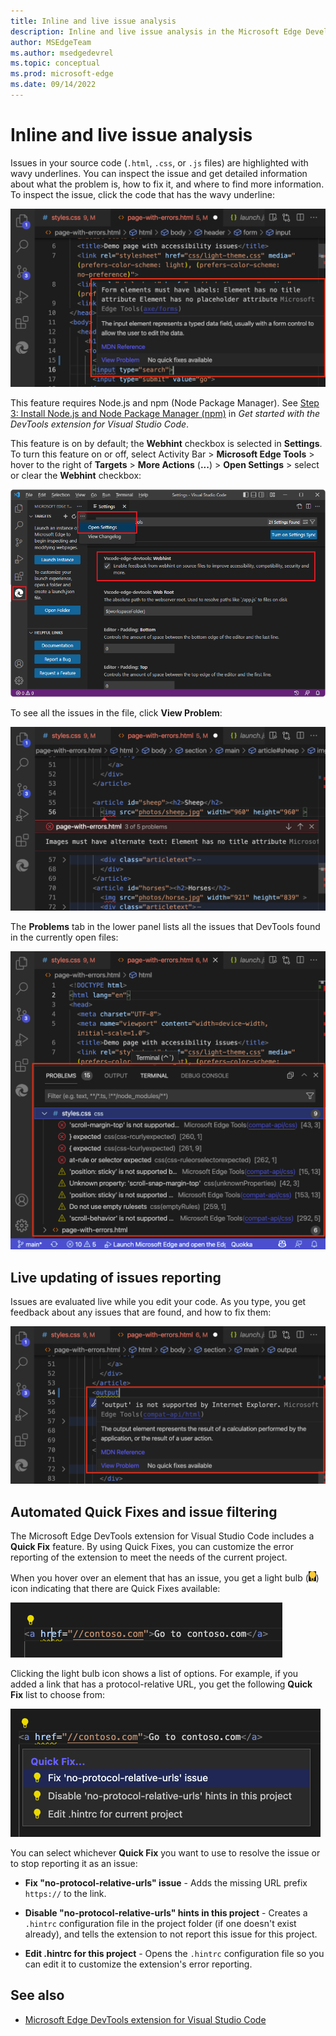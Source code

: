 ```yaml
---
title: Inline and live issue analysis
description: Inline and live issue analysis in the Microsoft Edge Developer Tools extension for Visual Studio Code.
author: MSEdgeTeam
ms.author: msedgedevrel
ms.topic: conceptual
ms.prod: microsoft-edge
ms.date: 09/14/2022
---
```

# Inline and live issue analysis

Issues in your source code (`.html`, `.css`, or `.js` files) are highlighted with wavy underlines.  You can inspect the issue and get detailed information about what the problem is, how to fix it, and where to find more information.  To inspect the issue, click the code that has the wavy underline:

![An accessibility issue reported inside a piece of code showing how to fix the problem, and where to find more information](./inline-live-issue-analysis-images/inline-issue-reporting.png)


This feature requires Node.js and npm (Node Package Manager).  See [Step 3: Install Node.js and Node Package Manager (npm)](get-started.md#step-3-install-nodejs-and-node-package-manager-npm) in _Get started with the DevTools extension for Visual Studio Code_.



This feature is on by default; the **Webhint** checkbox is selected in **Settings**.  To turn this feature on or off, select Activity Bar > **Microsoft Edge Tools** > hover to the right of **Targets** > **More Actions** (**...**) > **Open Settings** > select or clear the **Webhint** checkbox:

![Webhint checkbox in Settings](./inline-live-issue-analysis-images/webhint-checkbox-settings.png)


To see all the issues in the file, click **View Problem**:

![A highlighted issue in the source code with a navigation bar explaining the problem and buttons to move to the next and previous issues](./inline-live-issue-analysis-images/navigating-issues.png)

The **Problems** tab in the lower panel lists all the issues that DevTools found in the currently open files:
<!-- todo: does VS Code also report issues?  are there two distinct UIs for the two groups of issues? -->

![The Problems tab in the lower panel of Visual Studio Code, listing all the issues that are found in the project's files](./inline-live-issue-analysis-images/issues-in-lower-panel.png)


<!-- ====================================================================== -->
## Live updating of issues reporting

Issues are evaluated live while you edit your code.  As you type, you get feedback about any issues that are found, and how to fix them:

![A possible issue being explained on an output element](./inline-live-issue-analysis-images/live-issue-reporting.png)


<!-- ====================================================================== -->
## Automated Quick Fixes and issue filtering

<!--
bold "Quick Fix" when focusing on the UI
the UI label string is "Quick Fix", not "Quick Fixes"
-->

The Microsoft Edge DevTools extension for Visual Studio Code includes a **Quick Fix** feature.  By using Quick Fixes, you can customize the error reporting of the extension to meet the needs of the current project.

When you hover over an element that has an issue, you get a light bulb (![Light bulb icon](./inline-live-issue-analysis-images/light-bulb-icon.png)) icon indicating that there are Quick Fixes available:

![An anchor element with a protocol-specific href attribute highlighted as a problem, by a wavy underline and light bulb icon above it](./inline-live-issue-analysis-images/light-bulb.png)

Clicking the light bulb icon shows a list of options. For example, if you added a link that has a protocol-relative URL, you get the following **Quick Fix** list to choose from:

![The Quick Fix panel opened next to the anchor element with the error, offering several Quick Fix options](./inline-live-issue-analysis-images/quick-fix-options.png)

You can select whichever **Quick Fix** you want to use to resolve the issue or to stop reporting it as an issue:

* **Fix "no-protocol-relative-urls" issue** - Adds the missing URL prefix `https://` to the link.

* **Disable "no-protocol-relative-urls" hints in this project** - Creates a `.hintrc` configuration file in the project folder (if one doesn't exist already), and tells the extension to not report this issue for this project.

* **Edit .hintrc for this project** - Opens the `.hintrc` configuration file so you can edit it to customize the extension's error reporting.


<!-- ====================================================================== -->
## See also

* [Microsoft Edge DevTools extension for Visual Studio Code](../microsoft-edge-devtools-extension.md)
